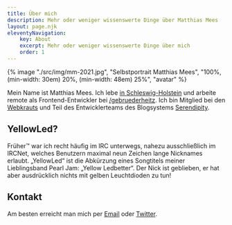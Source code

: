 ```yaml
---
title: Über mich
description: Mehr oder weniger wissenswerte Dinge über Matthias Mees
layout: page.njk
eleventyNavigation:
    key: About
    excerpt: Mehr oder weniger wissenswerte Dinge über mich
    order: 1
---
```


{% image "./src/img/mm-2021.jpg", "Selbstportrait Matthias Mees", "100%, (min-width: 30em) 20%, (min-width: 48em) 25%", "avatar" %}

Mein Name ist Matthias Mees. Ich lebe [in Schleswig-Holstein](https://de.wikipedia.org/wiki/Eutin) und arbeite remote als Frontend-Entwickler bei [/gebruederheitz](https://www.gebruederheitz.de). Ich bin Mitglied bei den [Webkrauts](http://webkrauts.de) und Teil des Entwicklerteams des Blogsystems [Serendipity](https://s9y.org).

## YellowLed?

Früher™ war ich recht häufig im IRC unterwegs, nahezu ausschließlich im IRCNet, welches Benutzern maximal neun Zeichen lange Nicknames erlaubt. „YellowLed“ ist die Abkürzung eines Songtitels meiner Lieblingsband Pearl Jam: „Yellow Ledbetter“. Der Nick ist geblieben, er hat aber ausdrücklich nichts mit gelben Leuchtdioden zu tun!

## Kontakt

Am besten erreicht man mich per [Email](mailto:mm@yellowled.de) oder [Twitter](https://twitter.com/yellowled).
